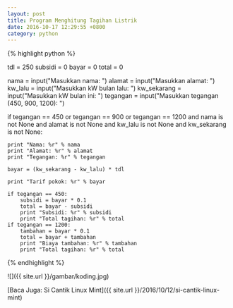 ```yaml
---
layout: post
title: Program Menghitung Tagihan Listrik
date: 2016-10-17 12:29:55 +0800
category: python
---
```


{% highlight python %}

tdl = 250
subsidi = 0
bayar = 0
total = 0

nama = input("Masukkan nama: ")
alamat = input("Masukkan alamat: ")
kw_lalu = input("Masukkan kW bulan lalu: ")
kw_sekarang = input("Masukkan kW bulan ini: ")
tegangan = input("Masukkan tegangan (450, 900, 1200): ")

if tegangan == 450 or tegangan == 900 or tegangan == 1200 and nama is not None and alamat is not None and kw_lalu is not None and kw_sekarang is not None:
	
	print "Nama: %r" % nama
	print "Alamat: %r" % alamat
	print "Tegangan: %r" % tegangan

	bayar = (kw_sekarang - kw_lalu) * tdl

	print "Tarif pokok: %r" % bayar

	if tegangan == 450:
		subsidi = bayar * 0.1
		total = bayar - subsidi
		print "Subsidi: %r" % subsidi
		print "Total tagihan: %r" % total
	if tegangan == 1200:
		tambahan = bayar * 0.1
		total = bayar + tambahan
		print "Biaya tambahan: %r" % tambahan
		print "Total tagihan: %r" % total

{% endhighlight %}

<!-- more -->

![]({{ site.url }}/gambar/koding.jpg)

[Baca Juga: Si Cantik Linux Mint]({{ site.url }}/2016/10/12/si-cantik-linux-mint)